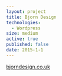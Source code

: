 ```yaml
---
layout: project
title: Bjorn Design
technologies:
  - Wordpress
size: medium
active: true
published: false
date: 2015-1-1
---
```

[bjorndesign.co.uk](http://bjorndesign.co.uk)
